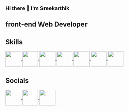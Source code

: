 ### Hi there 👋 I'm Sreekarthik

  <h2 size="20">front-end Web Developer</h2>
    <p></p>
    <h2 size="20">Skills</h2>
    <a href="#" target="blank">
      <img
        src="https://img.icons8.com/external-tal-revivo-color-tal-revivo/50/null/external-html-5-is-a-software-solution-stack-that-defines-the-properties-and-behaviors-of-web-page-logo-color-tal-revivo.png"
        align="center"
        height="50"
        width="50"
      />
    </a>
    <a href="#" target="blank">
      <img
        src="https://img.icons8.com/external-tal-revivo-color-tal-revivo/24/null/external-cascading-style-sheets-language-used-for-describing-the-presentation-of-a-document-logo-color-tal-revivo.png"
        align="center"
        height="50"
        width="50"
      />
    </a>
    <a href="#" target="blank">
      <img
        src="https://img.icons8.com/color/48/null/javascript--v1.png"
        align="center"
        height="50"
        width="50"
      />
    </a>
    <a href="#" target="blank">
      <img
        src="https://img.icons8.com/plasticine/50/null/react.png"
        align="center"
        height="50"
        width="50"
      />
    <a href="#" target="blank">
      <img
        src="https://img.icons8.com/color/48/null/nodejs.png"
        align="center"
        height="50"
        width="50"
      />
    </a>
    <a href="#" target="blank">
      <img
        src="https://img.icons8.com/fluency/49/null/express-js.png"
        align="center"
        height="50"
        width="50"
      />
    </a>
   <a href="#" target="blank">
      <img
        src="https://img.icons8.com/color/48/null/c-plus-plus-logo.png"
        align="center"
        height="50"
        width="50"
      />
    </a>


 <h2 size="20">Socials</h2>
  <a href="https://www.linkedin.com/in/sree-karthik-ba9137292?lipi=urn%3Ali%3Apage%3Ad_flagship3_profile_view_base_contact_details%3Bip42JUogTPiFqtWB0t5j4A%3D%3D" target="blank">
      <img
        src="https://img.icons8.com/color/48/null/linkedin.png"
        align="center"
        height="50"
        width="50"
      />
    </a>
    <a href="https://www.instagram.com/sree_k4rthik_/" target="blank">
      <img
        src="https://img.icons8.com/fluency/48/null/instagram-new.png"
        align="center"
        height="50"
        width="50"
      />
    </a>
    <a href="#" target="blank">
      <img
        src="https://img.icons8.com/color/48/null/circled-user-male-skin-type-4--v1.png"
        align="center"
        height="50"
        width="50"
      />
    </a>
    

<!---
developersreekarthik/developersreekarthik is a ✨ special ✨ repository because its `README.md` (this file) appears on your GitHub profile.
You can click the Preview link to take a look at your changes.
--->
